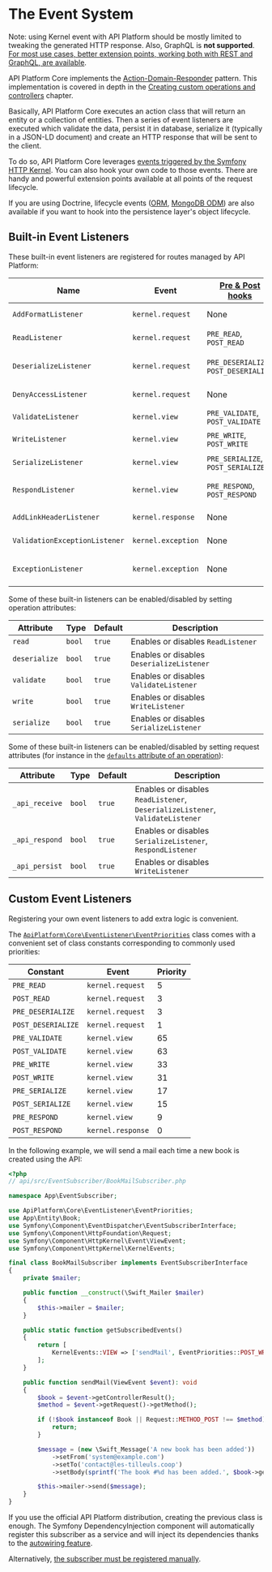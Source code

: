 # The Event System

Note: using Kernel event with API Platform should be mostly limited to tweaking the generated HTTP response. Also, GraphQL is **not supported**.
[For most use cases, better extension points, working both with REST and GraphQL, are available](extending.md).

API Platform Core implements the [Action-Domain-Responder](https://github.com/pmjones/adr) pattern. This implementation
is covered in depth in the [Creating custom operations and controllers](operations.md#creating-custom-operations-and-controllers)
chapter.

Basically, API Platform Core executes an action class that will return an entity or a collection of entities. Then a series
of event listeners are executed which validate the data, persist it in database, serialize it (typically in a JSON-LD document)
and create an HTTP response that will be sent to the client.

To do so, API Platform Core leverages [events triggered by the Symfony HTTP Kernel](https://symfony.com/doc/current/reference/events.html#kernel-events).
You can also hook your own code to those events. There are handy and powerful extension points available at all points
of the request lifecycle.

If you are using Doctrine, lifecycle events ([ORM](https://www.doctrine-project.org/projects/doctrine-orm/en/current/reference/events.html#lifecycle-events), [MongoDB ODM](https://www.doctrine-project.org/projects/doctrine-mongodb-odm/en/latest/reference/events.html#lifecycle-events))
are also available if you want to hook into the persistence layer's object lifecycle.

## Built-in Event Listeners

These built-in event listeners are registered for routes managed by API Platform:

Name                          | Event              | [Pre & Post hooks](#custom-event-listeners) | Priority | Description
------------------------------|--------------------|---------------------------------------------|----------|-------------
`AddFormatListener`           | `kernel.request`   | None                                        | 7        | Guesses the best response format ([content negotiation](content-negotiation.md))
`ReadListener`                | `kernel.request`   | `PRE_READ`, `POST_READ`                     | 4        | Retrieves data from the persistence system using the [data providers](data-providers.md) (`GET`, `PUT`, `DELETE`)
`DeserializeListener`         | `kernel.request`   | `PRE_DESERIALIZE`, `POST_DESERIALIZE`       | 2        | Deserializes data into a PHP entity (`GET`, `POST`, `DELETE`); updates the entity retrieved using the data provider (`PUT`)
`DenyAccessListener`          | `kernel.request`   | None                                        | 1        | Enforces [access control](security.md) using Security expressions
`ValidateListener`            | `kernel.view`      | `PRE_VALIDATE`, `POST_VALIDATE`             | 64       | [Validates data](validation.md) (`POST`, `PUT`)
`WriteListener`               | `kernel.view`      | `PRE_WRITE`, `POST_WRITE`                   | 32       | Persists changes in the persistence system using the [data persisters](data-persisters.md) (`POST`, `PUT`, `DELETE`)
`SerializeListener`           | `kernel.view`      | `PRE_SERIALIZE`, `POST_SERIALIZE`           | 16       | Serializes the PHP entity in string [according to the request format](content-negotiation.md)
`RespondListener`             | `kernel.view`      | `PRE_RESPOND`, `POST_RESPOND`               | 8        | Transforms serialized to a `Symfony\Component\HttpFoundation\Response` instance
`AddLinkHeaderListener`       | `kernel.response`  | None                                        | 0        | Adds a `Link` HTTP header pointing to the Hydra documentation
`ValidationExceptionListener` | `kernel.exception` | None                                        | 0        | Serializes validation exceptions in the Hydra format
`ExceptionListener`           | `kernel.exception` | None                                        | -96      | Serializes PHP exceptions in the Hydra format (including the stack trace in debug mode)

Some of these built-in listeners can be enabled/disabled by setting operation attributes:

Attribute     | Type   | Default | Description
--------------|--------|---------|-------------
`read`        | `bool` | `true`  | Enables or disables `ReadListener`
`deserialize` | `bool` | `true`  | Enables or disables `DeserializeListener`
`validate`    | `bool` | `true`  | Enables or disables `ValidateListener`
`write`       | `bool` | `true`  | Enables or disables `WriteListener`
`serialize`   | `bool` | `true`  | Enables or disables `SerializeListener`

Some of these built-in listeners can be enabled/disabled by setting request attributes (for instance in the [`defaults`
attribute of an operation](operations.md#recommended-method)):

Attribute      | Type   | Default | Description
---------------|--------|---------|-------------
`_api_receive` | `bool` | `true`  | Enables or disables `ReadListener`, `DeserializeListener`, `ValidateListener`
`_api_respond` | `bool` | `true`  | Enables or disables `SerializeListener`, `RespondListener`
`_api_persist` | `bool` | `true`  | Enables or disables `WriteListener`

## Custom Event Listeners

Registering your own event listeners to add extra logic is convenient.

The [`ApiPlatform\Core\EventListener\EventPriorities`](https://github.com/api-platform/core/blob/main/src/EventListener/EventPriorities.php) class comes with a convenient set of class constants corresponding to commonly used priorities:

Constant           | Event             | Priority |
-------------------|-------------------|----------|
`PRE_READ`         | `kernel.request`  | 5        |
`POST_READ`        | `kernel.request`  | 3        |
`PRE_DESERIALIZE`  | `kernel.request`  | 3        |
`POST_DESERIALIZE` | `kernel.request`  | 1        |
`PRE_VALIDATE`     | `kernel.view`     | 65       |
`POST_VALIDATE`    | `kernel.view`     | 63       |
`PRE_WRITE`        | `kernel.view`     | 33       |
`POST_WRITE`       | `kernel.view`     | 31       |
`PRE_SERIALIZE`    | `kernel.view`     | 17       |
`POST_SERIALIZE`   | `kernel.view`     | 15       |
`PRE_RESPOND`      | `kernel.view`     | 9        |
`POST_RESPOND`     | `kernel.response` | 0        |

In the following example, we will send a mail each time a new book is created using the API:

```php
<?php
// api/src/EventSubscriber/BookMailSubscriber.php

namespace App\EventSubscriber;

use ApiPlatform\Core\EventListener\EventPriorities;
use App\Entity\Book;
use Symfony\Component\EventDispatcher\EventSubscriberInterface;
use Symfony\Component\HttpFoundation\Request;
use Symfony\Component\HttpKernel\Event\ViewEvent;
use Symfony\Component\HttpKernel\KernelEvents;

final class BookMailSubscriber implements EventSubscriberInterface
{
    private $mailer;

    public function __construct(\Swift_Mailer $mailer)
    {
        $this->mailer = $mailer;
    }

    public static function getSubscribedEvents()
    {
        return [
            KernelEvents::VIEW => ['sendMail', EventPriorities::POST_WRITE],
        ];
    }

    public function sendMail(ViewEvent $event): void
    {
        $book = $event->getControllerResult();
        $method = $event->getRequest()->getMethod();

        if (!$book instanceof Book || Request::METHOD_POST !== $method) {
            return;
        }

        $message = (new \Swift_Message('A new book has been added'))
            ->setFrom('system@example.com')
            ->setTo('contact@les-tilleuls.coop')
            ->setBody(sprintf('The book #%d has been added.', $book->getId()));

        $this->mailer->send($message);
    }
}
```

If you use the official API Platform distribution, creating the previous class is enough. The Symfony DependencyInjection
component will automatically register this subscriber as a service and will inject its dependencies thanks to the [autowiring feature](https://symfony.com/doc/current/service_container/autowiring.html).

Alternatively, [the subscriber must be registered manually](https://symfony.com/doc/current/components/event_dispatcher.html#connecting-listeners).
